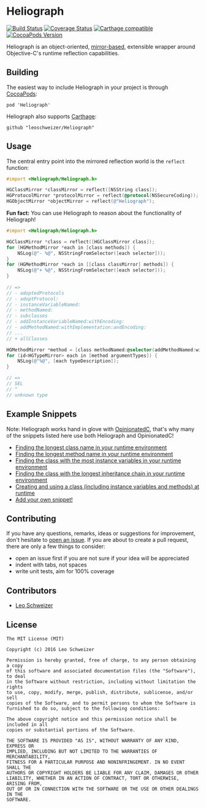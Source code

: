 # Heliograph
[![Build Status](https://travis-ci.org/leoschweizer/Heliograph.svg?branch=master)](https://travis-ci.org/leoschweizer/Heliograph)
[![Coverage Status](https://coveralls.io/repos/leoschweizer/Heliograph/badge.svg?branch=master&service=github)](https://coveralls.io/github/leoschweizer/Heliograph?branch=master)
[![Carthage compatible](https://img.shields.io/badge/Carthage-compatible-4BC51D.svg?style=flat)](https://github.com/Carthage/Carthage)
[![CocoaPods Version](https://img.shields.io/cocoapods/v/Heliograph.svg?style=flat)](https://cocoapods.org/pods/Heliograph)

Heliograph is an object-oriented, [mirror-based](https://en.wikipedia.org/wiki/Mirror_(programming)), extensible wrapper around Objective-C's runtime reflection capabilities.

## Building
The easiest way to include Heliograph in your project is through [CocoaPods](http://cocoapods.org/):
```
pod 'Heliograph'
```

Heliograph also supports [Carthage](https://github.com/Carthage/Carthage):
```
github "leoschweizer/Heliograph"
```

## Usage
The central entry point into the mirrored reflection world is the `reflect` function:
```objectivec
#import <Heliograph/Heliograph.h>

HGClassMirror *classMirror = reflect([NSString class]);
HGProtocolMirror *protocolMirror = reflect(@protocol(NSSecureCoding));
HGObjectMirror *objectMirror = reflect(@"Heliograph");
```

**Fun fact:** You can use Heliograph to reason about the functionality of Heliograph!
```objectivec
#import <Heliograph/Heliograph.h>

HGClassMirror *class = reflect([HGClassMirror class]);
for (HGMethodMirror *each in [class methods]) {
    NSLog(@"- %@", NSStringFromSelector([each selector]));
}
for (HGMethodMirror *each in [[class classMirror] methods]) {
    NSLog(@"+ %@", NSStringFromSelector([each selector]));
}
	
// =>
// - adoptedProtocols
// - adoptProtocol:
// - instanceVariableNamed:
// - methodNamed:
// - subclasses
// - addInstanceVariableNamed:withEncoding:
// - addMethodNamed:withImplementation:andEncoding:
// ...
// + allClasses

HGMethodMirror *method = [class methodNamed:@selector(addMethodNamed:withImplementation:andEncoding:)];
for (id<HGTypeMirror> each in [method argumentTypes]) {
    NSLog(@"%@", [each typeDescription]);
}

// =>
// SEL
// ^
// unknown type

```

## Example Snippets
Note: Heliograph works hand in glove with [OpinionatedC](https://github.com/leoschweizer/OpinionatedC), that's why many
of the snippets listed here use both Heliograph and OpinionatedC!
* [Finding the longest class name in your runtime environment](https://gist.github.com/leoschweizer/13d204773c3c65cf9f06)
* [Finding the longest method name in your runtime environment](https://gist.github.com/leoschweizer/5e2fae183fe4cb53dbde)
* [Finding the class with the most instance variables in your runtime environment](https://gist.github.com/leoschweizer/f6fc9fe822473b9de0af)
* [Finding the class with the longest inheritance chain in your runtime environment](https://gist.github.com/leoschweizer/dd121adf4898e0d571d1)
* [Creating and using a class (including instance variables and methods) at runtime](https://gist.github.com/leoschweizer/38885cb3ea641efe7fcc)
* [Add your own snippet!](https://github.com/leoschweizer/Heliograph/edit/master/README.md#fork-destination-box)

## Contributing
If you have any questions, remarks, ideas or suggestions for improvement, don't hesitate to [open an issue](https://github.com/leoschweizer/Heliograph/issues). If you are about to create a pull request, there are only a few things to consider:
* open an issue first if you are not sure if your idea will be appreciated
* indent with tabs, not spaces
* write unit tests, aim for 100% coverage

## Contributors
* [Leo Schweizer](https://github.com/leoschweizer)

## License
```
The MIT License (MIT)

Copyright (c) 2016 Leo Schweizer

Permission is hereby granted, free of charge, to any person obtaining a copy
of this software and associated documentation files (the "Software"), to deal
in the Software without restriction, including without limitation the rights
to use, copy, modify, merge, publish, distribute, sublicense, and/or sell
copies of the Software, and to permit persons to whom the Software is
furnished to do so, subject to the following conditions:

The above copyright notice and this permission notice shall be included in all
copies or substantial portions of the Software.

THE SOFTWARE IS PROVIDED "AS IS", WITHOUT WARRANTY OF ANY KIND, EXPRESS OR
IMPLIED, INCLUDING BUT NOT LIMITED TO THE WARRANTIES OF MERCHANTABILITY,
FITNESS FOR A PARTICULAR PURPOSE AND NONINFRINGEMENT. IN NO EVENT SHALL THE
AUTHORS OR COPYRIGHT HOLDERS BE LIABLE FOR ANY CLAIM, DAMAGES OR OTHER
LIABILITY, WHETHER IN AN ACTION OF CONTRACT, TORT OR OTHERWISE, ARISING FROM,
OUT OF OR IN CONNECTION WITH THE SOFTWARE OR THE USE OR OTHER DEALINGS IN THE
SOFTWARE.
```
